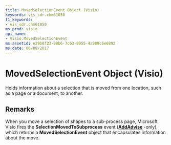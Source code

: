 ```yaml
---
title: MovedSelectionEvent Object (Visio)
keywords: vis_sdr.chm61050
f1_keywords:
- vis_sdr.chm61050
ms.prod: visio
api_name:
- Visio.MovedSelectionEvent
ms.assetid: e29b0f23-08b6-7c63-9955-4a989c6e6892
ms.date: 06/08/2017
---
```



# MovedSelectionEvent Object (Visio)

Holds information about a selection that is moved from one location, such as a page or a document, to another.


## Remarks

When you move a selection of shapes to a sub-process page, Microsoft Visio fires the  **SelectionMovedToSubprocess** event (**[AddAdvise](Visio.EventList.AddAdvise.md)** -only), which returns a **MovedSelectionEvent** object that encapsulates information about the move.


